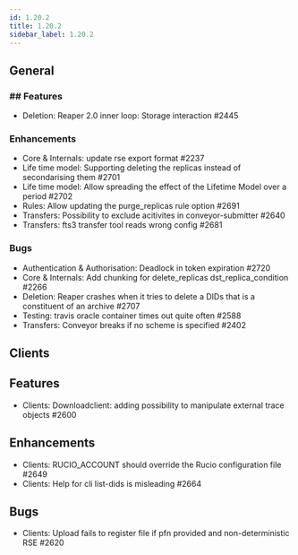 ```yaml
---
id: 1.20.2
title: 1.20.2
sidebar_label: 1.20.2
---
```



## General

### \#\# Features

-   Deletion: Reaper 2.0 inner loop: Storage interaction \#2445

### Enhancements

-   Core & Internals: update rse export format \#2237
-   Life time model: Supporting deleting the replicas instead of
    secondarising them \#2701
-   Life time model: Allow spreading the effect of the Lifetime Model
    over a period \#2702
-   Rules: Allow updating the purge_replicas rule option \#2691
-   Transfers: Possibility to exclude acitivites in conveyor-submitter
    \#2640
-   Transfers: fts3 transfer tool reads wrong config \#2681

### Bugs

-   Authentication & Authorisation: Deadlock in token expiration \#2720
-   Core & Internals: Add chunking for delete_replicas
    dst_replica_condition \#2266
-   Deletion: Reaper crashes when it tries to delete a DIDs that is a
    constituent of an archive \#2707
-   Testing: travis oracle container times out quite often \#2588
-   Transfers: Conveyor breaks if no scheme is specified \#2402

## Clients

## Features

-   Clients: Downloadclient: adding possibility to manipulate external
    trace objects \#2600

## Enhancements

-   Clients: RUCIO_ACCOUNT should override the Rucio configuration file
    \#2649
-   Clients: Help for cli list-dids is misleading \#2664

## Bugs

-   Clients: Upload fails to register file if pfn provided and
    non-deterministic RSE \#2620
